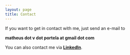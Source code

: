 ```yaml
---
layout: page
title: Contact
---
```


If you want to get in contact with me, just send an e-mail to

**matheus dot v dot portela at gmail dot com**

You can also contact me via [**LinkedIn**](https://br.linkedin.com/in/matheusportela/en).
